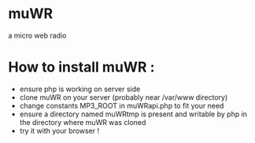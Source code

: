 # muWR
a micro web radio

# How to install muWR :
- ensure php is working on server side
- clone muWR on your server (probably near /var/www directory)
- change constants MP3_ROOT in muWRapi.php to fit your need
- ensure a directory named muWRtmp is present and writable by php in the directory where muWR was cloned
- try it with your browser !
